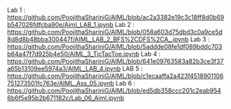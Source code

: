 Lab 1 : https://github.com/PoojithaShariniG/AIML/blob/ac2a3382e19c3c18ff8d0b69b547026fdfcba90e/Aiml_LAB_1.ipynb
Lab 2 : https://github.com/PoojithaShariniG/AIML/blob/058a603d75dbd3c0a9ce5d8d8d8b48bba300447f/AIML_LAB_2_BFS%2CDFS%2CA_.ipynb
Lab 3 : https://github.com/PoojithaShariniG/AIML/blob/5addde08fe1df089bddc703b64a47f7d925b4e50/AIML_3_TicTacToe.ipynb
Lab 4 : https://github.com/PoojithaShariniG/AIML/blob/641e09763583a82b3ce3f37a65b13109ee5974a3/AIML_LAB_4.ipynb
LAB 5 : https://github.com/PoojithaShariniG/AIML/blob/c1ecaaffa2a423f4518901106751273501fc763e/AIML_Ass_05.ipynb
Lab 6 : https://github.com/PoojithaShariniG/AIML/blob/ed5db358ccc201c2eab9546b6f5e95b2b671182c/Lab_06_Aiml.ipynb
